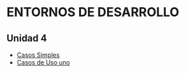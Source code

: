 # ENTORNOS DE DESARROLLO

## Unidad 4
- [Casos Simples](casosSimples)
- [Casos de Uso uno](casosDeUso1)

